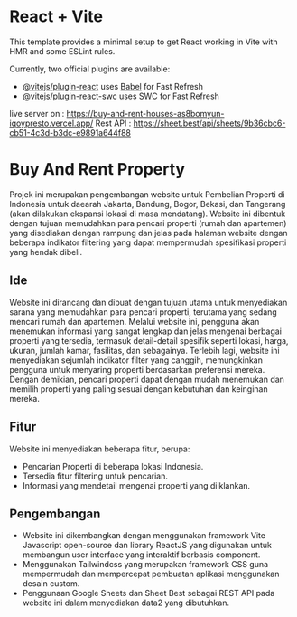 # React + Vite

This template provides a minimal setup to get React working in Vite with HMR and some ESLint rules.

Currently, two official plugins are available:

- [@vitejs/plugin-react](https://github.com/vitejs/vite-plugin-react/blob/main/packages/plugin-react/README.md) uses [Babel](https://babeljs.io/) for Fast Refresh
- [@vitejs/plugin-react-swc](https://github.com/vitejs/vite-plugin-react-swc) uses [SWC](https://swc.rs/) for Fast Refresh

live server on : https://buy-and-rent-houses-as8bomyun-iqoypresto.vercel.app/
Rest API       : https://sheet.best/api/sheets/9b36cbc6-cb51-4c3d-b3dc-e9891a644f88

# Buy And Rent Property

Projek ini merupakan pengembangan website untuk Pembelian Properti di Indonesia untuk daearah Jakarta, Bandung, Bogor, Bekasi, dan Tangerang (akan dilakukan ekspansi lokasi di masa mendatang). Website ini dibentuk dengan tujuan memudahkan para pencari properti (rumah dan apartemen) yang disediakan dengan rampung dan jelas pada halaman website dengan beberapa indikator filtering yang dapat mempermudah spesifikasi properti yang hendak dibeli.

## Ide
Website ini dirancang dan dibuat dengan tujuan utama untuk menyediakan sarana yang memudahkan para pencari properti, terutama yang sedang mencari rumah dan apartemen. Melalui website ini, pengguna akan menemukan informasi yang sangat lengkap dan jelas mengenai berbagai properti yang tersedia, termasuk detail-detail spesifik seperti lokasi, harga, ukuran, jumlah kamar, fasilitas, dan sebagainya. Terlebih lagi, website ini menyediakan sejumlah indikator filter yang canggih, memungkinkan pengguna untuk menyaring properti berdasarkan preferensi mereka. Dengan demikian, pencari properti dapat dengan mudah menemukan dan memilih properti yang paling sesuai dengan kebutuhan dan keinginan mereka.

## Fitur
Website ini menyediakan beberapa fitur, berupa:
- Pencarian Properti di beberapa lokasi Indonesia.
- Tersedia fitur filtering untuk pencarian.
- Informasi yang mendetail mengenai properti yang diiklankan.

## Pengembangan
- Website ini dikembangkan dengan menggunakan framework Vite Javascript open-source dan library ReactJS yang digunakan untuk membangun user interface yang interaktif berbasis component.
- Menggunakan Tailwindcss yang merupakan framework CSS guna mempermudah dan mempercepat pembuatan aplikasi menggunakan desain custom.
- Penggunaan Google Sheets dan Sheet Best sebagai REST API pada website ini dalam menyediakan data2 yang dibutuhkan.
